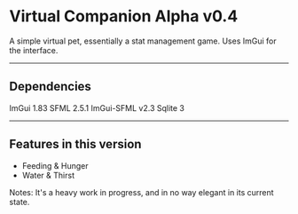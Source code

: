 Virtual Companion Alpha v0.4
============================
A simple virtual pet, essentially a stat management game.
Uses ImGui for the interface.

------------
Dependencies
------------
ImGui 1.83
SFML 2.5.1
ImGui-SFML v2.3
Sqlite 3

---------------------------
Features in this version
---------------------------
- Feeding & Hunger
- Water & Thirst

Notes:
It's a heavy work in progress, and in no way elegant in its current state.
